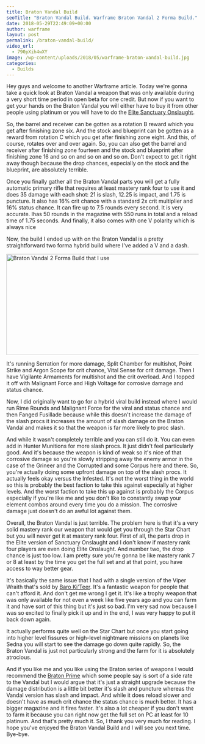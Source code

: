 ```yaml
---
title: Braton Vandal Build
seoTitle: "Braton Vandal Build. Warframe Braton Vandal 2 Forma Build."
date: 2018-05-29T22:49:09+00:00
author: warframe
layout: post
permalink: /braton-vandal-build/
video_url:
  - 790pXih4wXY
image: /wp-content/uploads/2018/05/warframe-braton-vandal-build.jpg
categories:
  - Builds
---
```

Hey guys and welcome to another Warframe article. Today we're gonna take a quick look at Braton Vandal a weapon that was only available during a very short time period in open beta for one credit. But now if you want to get your hands on the Braton Vandal you will either have to buy it from other people using platinum or you will have to do the [Elite Sanctuary Onslaught](https://warframeblog.com/sanctuary-onslaught-guide/).<!--more-->

So, the barrel and receiver can be gotten as a rotation B reward which you get after finishing zone six. And the stock and blueprint can be gotten as a reward from rotation C which you get after finishing zone eight. And this, of course, rotates over and over again. So, you can also get the barrel and receiver after finishing zone fourteen and the stock and blueprint after finishing zone 16 and so on and so on and so on. Don't expect to get it right away though because the drop chances, especially on the stock and the blueprint, are absolutely terrible.

Once you finally gather all the Braton Vandal parts you will get a fully automatic primary rifle that requires at least mastery rank four to use it and does 35 damage with each shot: 21 is slash, 12.25 is impact, and 1.75 is puncture. It also has 16% crit chance with a standard 2x crit multiplier and 16% status chance. It can fire up to 7.5 rounds every second. It is very accurate. Ihas 50 rounds in the magazine with 550 runs in total and a reload time of 1.75 seconds. And finally, it also comes with one V polarity which is always nice

Now, the build I ended up with on the Braton Vandal is a pretty straightforward two forma hybrid build where I've added a V and a dash.

<img src="https://warframeblog.com/wp-content/uploads/2018/05/warframe-braton-vandal-2-forma-build-1024x361.png" title="Warframe Braton Vandal Build" alt="Braton Vandal 2 Forma Build that I use" width="750" height="264" class="alignnone size-large wp-image-1461" srcset="https://warframeblog.com/wp-content/uploads/2018/05/warframe-braton-vandal-2-forma-build-1024x361.png 1024w, https://warframeblog.com/wp-content/uploads/2018/05/warframe-braton-vandal-2-forma-build-300x106.png 300w, https://warframeblog.com/wp-content/uploads/2018/05/warframe-braton-vandal-2-forma-build-768x271.png 768w, https://warframeblog.com/wp-content/uploads/2018/05/warframe-braton-vandal-2-forma-build.png 1556w" sizes="(max-width: 750px) 100vw, 750px" />

It's running Serration for more damage, Split Chamber for multishot, Point Strike and Argon Scope for crit chance, Vital Sense for crit damage. Then I have Vigilante Armaments for multishot and the crit overload. And I topped it off with Malignant Force and High Voltage for corrosive damage and status chance.

Now, I did originally want to go for a hybrid viral build instead where I would run Rime Rounds and Malignant Force for the viral and status chance and then Fanged Fusillade because while this doesn't increase the damage of the slash procs it increases the amount of slash damage on the Braton Vandal and makes it so that the weapon is far more likely to proc slash.

And while it wasn't completely terrible and you can still do it. You can even add in Hunter Munitions for more slash procs. It just didn't feel particularly good. And it's because the weapon is kind of weak so it's nice of that corrosive damage so you're slowly stripping away the enemy armor in the case of the Grineer and the Corrupted and some Corpus here and there. So, you're actually doing some upfront damage on top of the slash procs. It actually feels okay versus the Infested. It's not the worst thing in the world so this is probably the best faction to take this against especially at higher levels. And the worst faction to take this up against is probably the Corpus especially if you're like me and you don't like to constantly swap your element combos around every time you do a mission. The corrosive damage just doesn't do an awful lot against them.

Overall, the Braton Vandal is just terrible. The problem here is that it's a very solid mastery rank our weapon that would get you through the Star Chart but you will never get it at mastery rank four. First of all, the parts drop in the Elite version of Sanctuary Onslaught and I don't know if mastery rank four players are even doing Elite Onslaught. And number two, the drop chance is just too low. I am pretty sure you're gonna be like mastery rank 7 or 8 at least by the time you get the full set and at that point, you have access to way better gear.

It's basically the same issue that I had with a single version of the Viper Wraith that's sold by [Baro Ki'Teer](https://warframeblog.com/baro-kiteer-void-trader/). It's a fantastic weapon for people that can't afford it. And don't get me wrong I get it. It's like a trophy weapon that was only available for not even a week like five years ago and you can farm it and have sort of this thing but it's just so bad. I'm very sad now because I was so excited to finally pick it up and in the end, I was very happy to put it back down again.

It actually performs quite well on the Star Chart but once you start going into higher level fissures or high-level nightmare missions on planets like Sedna you will start to see the damage go down quite rapidly. So, the Braton Vandal is just not particularly strong and the farm for it is absolutely atrocious.

And if you like me and you like using the Braton series of weapons I would recommend the [Braton Prime](https://warframeblog.com/braton-prime-build/) which some people say is sort of a side rate to the Vandal but I would argue that it's just a straight upgrade because the damage distribution is a little bit better it's slash and puncture whereas the Vandal version has slash and impact. And while it does reload slower and doesn't have as much crit chance the status chance is much better. It has a bigger magazine and it fires faster. It's also a lot cheaper if you don't want to farm it because you can right now get the full set on PC at least for 10 platinum. And that's pretty much it. So, I thank you very much for reading. I hope you've enjoyed the Braton Vandal Build and I will see you next time. Bye-bye.